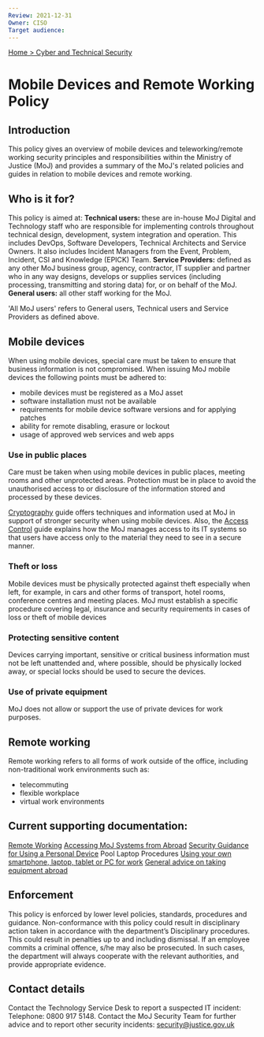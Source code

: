 ```yaml
---
Review: 2021-12-31
Owner: CISO
Target audience:
---
```


[Home > Cyber and Technical Security](../..)

# Mobile Devices and Remote Working Policy

## Introduction

This policy gives an overview of mobile devices and teleworking/remote working security principles and responsibilities within the Ministry of Justice (MoJ) and provides a summary of the MoJ's related policies and guides in relation to mobile devices and remote working.

## Who is it for?

This policy is aimed at:
**Technical users:** these are in-house MoJ Digital and Technology staff who are responsible for implementing controls throughout technical design, development, system integration and operation. This includes DevOps, Software Developers, Technical Architects and Service Owners. It also includes Incident Managers from the Event, Problem, Incident, CSI and Knowledge (EPICK) Team.
**Service Providers:** defined as any other MoJ business group, agency, contractor, IT supplier and partner who in any way designs, develops or supplies services (including processing, transmitting and storing data) for, or on behalf of the MoJ.
**General users:** all other staff working for the MoJ.

'All MoJ users' refers to General users, Technical users and Service Providers as defined above.

## Mobile devices

When using mobile devices, special care must be taken to ensure that business information is not compromised. When issuing MoJ mobile devices the following points must be adhered to:

- mobile devices must be registered as a MoJ asset
- software installation must not be available
- requirements for mobile device software versions and for applying patches
- ability for remote disabling, erasure or lockout
- usage of approved web services and web apps

### Use in public places

Care must be taken when using mobile devices in public places, meeting rooms and other unprotected areas. Protection must be in place to avoid the unauthorised access to or disclosure of the information stored and processed by these devices.

[Cryptography](https://ministryofjustice.github.io/security-guidance/cryptography/#cryptography) guide offers techniques and information used at MoJ in support of stronger security when using mobile devices. Also, the [Access Control](https://ministryofjustice.github.io/security-guidance/access-control-guide/#access-control-guide) guide explains how the MoJ manages access to its IT systems so that users have access only to the material they need to see in a secure manner.

### Theft or loss

Mobile devices must be physically protected against theft especially when left, for example, in cars and other forms of transport, hotel rooms, conference centres and meeting places. MoJ must establish a specific procedure covering legal, insurance and security requirements in cases of loss or theft of mobile devices

### Protecting sensitive content

Devices carrying important, sensitive or critical business information must not be left unattended and, where possible, should be physically locked away, or special locks should be used to secure the devices.

### Use of private equipment

MoJ does not allow or support the use of private devices for work purposes.

## Remote working

Remote working refers to all forms of work outside of the office, including non-traditional work environments such as:

- telecommuting
- flexible workplace
- virtual work environments

## Current supporting documentation:

[Remote Working](https://ministryofjustice.github.io/security-guidance/remote-working/#remote-working)
[Accessing MoJ Systems from Abroad](https://ministryofjustice.github.io/security-guidance/accessing-moj-it-systems-from-abroad/#accessing-ministry-of-justice-moj-it-systems-from-abroad)
[Security Guidance for Using a Personal Device](https://ministryofjustice.github.io/security-guidance/policies/personal-devices/#security-guidance-for-using-a-personal-device)
Pool Laptop Procedures
[Using your own smartphone, laptop, tablet or PC for work](https://intranet.justice.gov.uk/guidance/security/it-computer-security/ict-security-policy-framework/using-your-own-smartphone-laptop-tablet-or-pc-for-work/)
[General advice on taking equipment abroad](https://ministryofjustice.github.io/security-guidance/general-advice-on-taking-equipment-abroad/#general-advice-on-taking-equipment-abroad)

## Enforcement

This policy is enforced by lower level policies, standards, procedures and guidance.
Non-conformance with this policy could result in disciplinary action taken in accordance with the department’s Disciplinary procedures. This could result in penalties up to and including dismissal. If an employee commits a criminal offence, s/he may also be prosecuted. In such cases, the department will always cooperate with the relevant authorities, and provide appropriate evidence.

## Contact details

Contact the Technology Service Desk to report a suspected IT incident: Telephone: 0800 917 5148.
Contact the MoJ Security Team for further advice and to report other security incidents: [security@justice.gov.uk](mailto:security@justice.gov.uk)
